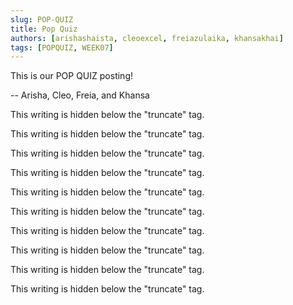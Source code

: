 ```yaml
---
slug: POP-QUIZ
title: Pop Quiz
authors: [arishashaista, cleoexcel, freiazulaika, khansakhai]
tags: [POPQUIZ, WEEK07]
---
```


This is our POP QUIZ posting!

-- Arisha, Cleo, Freia, and Khansa

<!--truncate-->

This writing is hidden below the "truncate" tag.

This writing is hidden below the "truncate" tag.

This writing is hidden below the "truncate" tag.

This writing is hidden below the "truncate" tag.

This writing is hidden below the "truncate" tag.

This writing is hidden below the "truncate" tag.

This writing is hidden below the "truncate" tag.

This writing is hidden below the "truncate" tag.

This writing is hidden below the "truncate" tag.

This writing is hidden below the "truncate" tag.
